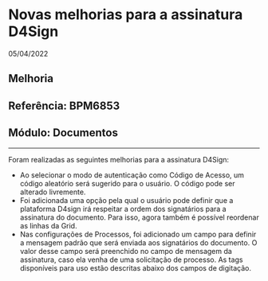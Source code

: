 # Novas melhorias para a assinatura D4Sign
05/04/2022
## Melhoria
## Referência: BPM6853
## Módulo: Documentos
***

Foram realizadas as seguintes melhorias para a assinatura D4Sign:

* Ao selecionar o modo de autenticação como Código de Acesso, um código aleatório será sugerido para o usuário. O código pode ser alterado livremente.
* Foi adicionada uma opção pela qual o usuário pode definir que a plataforma D4sign irá respeitar a ordem dos signatários para a assinatura do documento. Para isso, agora também é possível reordenar as linhas da Grid.
* Nas configurações de Processos, foi adicionado um campo para definir a mensagem padrão que será enviada aos signatários do documento. O valor desse campo será preenchido no campo de mensagem da assinatura, caso ela venha de uma solicitação de processo. As tags disponíveis para uso estão descritas abaixo dos campos de digitação.
